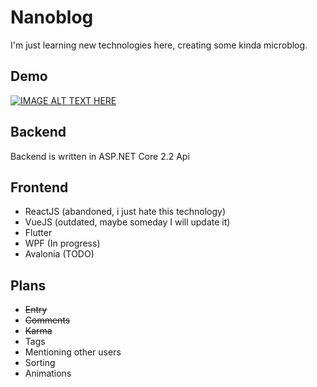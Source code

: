 # Nanoblog

I'm just learning new technologies here, creating some kinda microblog.

## Demo

[![IMAGE ALT TEXT HERE](https://img.youtube.com/vi/GnxSof7RKKY/0.jpg)](https://www.youtube.com/watch?v=GnxSof7RKKY)

## Backend

Backend is written in ASP.NET Core 2.2 Api

## Frontend

- ReactJS (abandoned, i just hate this technology)
- VueJS (outdated, maybe someday I will update it)
- Flutter
- WPF (In progress)
- Avalonia (TODO)

## Plans

- ~~Entry~~
- ~~Comments~~
- ~~Karma~~
- Tags
- Mentioning other users
- Sorting
- Animations
